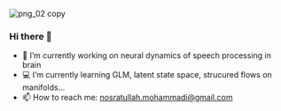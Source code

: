 ![png_02 copy](https://user-images.githubusercontent.com/13776994/121647998-4245fa00-caac-11eb-8dc0-6254ae15e4bd.png)

### Hi there 👋

- 🧠 I’m currently working on neural dynamics of speech processing in brain
- 💻 I’m currently learning GLM, latent state space, strucured flows on manifolds...
- 📫 How to reach me: nosratullah.mohammadi@gmail.com
